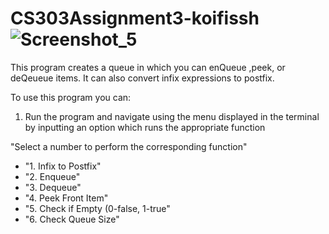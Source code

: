 # CS303Assignment3-koifissh![Screenshot_5](https://user-images.githubusercontent.com/112574689/232664938-b42085b8-039f-4c22-9d08-28bf5e831969.png)

This program creates a queue in which you can enQueue ,peek, or deQeueue items.
It can also convert infix expressions to postfix.

To use this program you can:
1. Run the program and navigate using the menu displayed in the terminal by inputting an option which runs the appropriate function

"Select a number to perform the corresponding function"
- "1. Infix to Postfix"
- "2. Enqueue"
- "3. Dequeue"
- "4. Peek Front Item"
- "5. Check if Empty (0-false, 1-true"
- "6. Check Queue Size"
